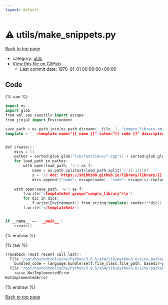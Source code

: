 ```yaml
---
layout: default
---
```


<!-- mathjax config similar to math.stackexchange -->
<script type="text/javascript" async
  src="https://cdnjs.cloudflare.com/ajax/libs/mathjax/2.7.5/MathJax.js?config=TeX-MML-AM_CHTML">
</script>
<script type="text/x-mathjax-config">
  MathJax.Hub.Config({
    TeX: { equationNumbers: { autoNumber: "AMS" }},
    tex2jax: {
      inlineMath: [ ['$','$'] ],
      processEscapes: true
    },
    "HTML-CSS": { matchFontHeight: false },
    displayAlign: "left",
    displayIndent: "2em"
  });
</script>

<script type="text/javascript" src="https://cdnjs.cloudflare.com/ajax/libs/jquery/3.4.1/jquery.min.js"></script>
<script src="https://cdn.jsdelivr.net/npm/jquery-balloon-js@1.1.2/jquery.balloon.min.js" integrity="sha256-ZEYs9VrgAeNuPvs15E39OsyOJaIkXEEt10fzxJ20+2I=" crossorigin="anonymous"></script>
<script type="text/javascript" src="../../assets/js/copy-button.js"></script>
<link rel="stylesheet" href="../../assets/css/copy-button.css" />


# :warning: utils/make_snippets.py

<a href="../../index.html">Back to top page</a>

* category: <a href="../../index.html#2b3583e6e17721c54496bd04e57a0c15">utils</a>
* <a href="{{ site.github.repository_url }}/blob/master/utils/make_snippets.py">View this file on GitHub</a>
    - Last commit date: 1970-01-01 00:00:00+00:00




## Code

<a id="unbundled"></a>
{% raw %}
```cpp
import os
import glob
from xml.sax.saxutils import escape
from jinja2 import Environment

save_path = os.path.join(os.path.dirname(__file__), "compro_library.xml")
template = '  <template name="{{ name }}" value="{{ code }}" discription="" toReformat="false" toShortenFQNames="true">\n    <context>\n      <option name="cpp" value="true" />\n    </context>\n  </template>\n\n'


def create():
    dics = []
    pathes = sorted(glob.glob("lib/functions/*.cpp")) + sorted(glob.glob("lib/classes/*.cpp")) + sorted(glob.glob("lib/*.cpp"))
    for load_path in pathes:
        with open(load_path, 'r') as f:
            name = os.path.splitext(load_path.split('/')[-1])[0]
            s = '// doc: https://shibh308.github.io/library/library/{}.html\n'.format(load_path) + f.read()
            dics.append({"name": escape(name), "code": escape(s).replace('\n', '&#10;').replace('"', '&quot;')})
    
    with open(save_path, 'w') as f:
        f.write('<templateSet group="compro_library">\n')
        for dic in dics:
            f.write(Environment().from_string(template).render(**dic))
        f.write('</templateSet>')


if __name__ == '__main__':
    create()

```
{% endraw %}

<a id="bundled"></a>
{% raw %}
```cpp
Traceback (most recent call last):
  File "/opt/hostedtoolcache/Python/3.8.5/x64/lib/python3.8/site-packages/onlinejudge_verify/docs.py", line 349, in write_contents
    bundled_code = language.bundle(self.file_class.file_path, basedir=pathlib.Path.cwd())
  File "/opt/hostedtoolcache/Python/3.8.5/x64/lib/python3.8/site-packages/onlinejudge_verify/languages/python.py", line 84, in bundle
    raise NotImplementedError
NotImplementedError

```
{% endraw %}

<a href="../../index.html">Back to top page</a>

